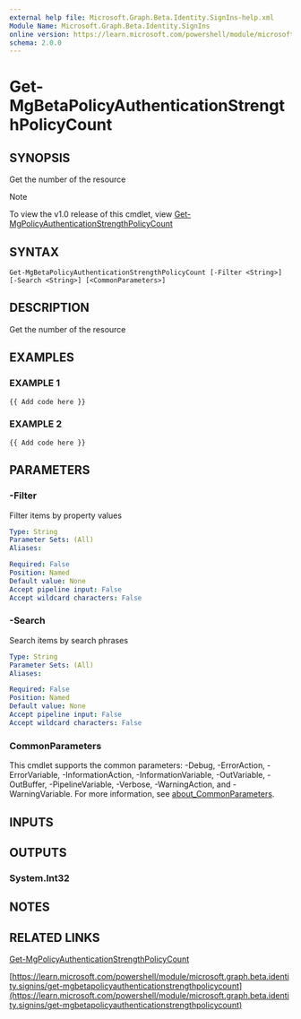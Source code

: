 ```yaml
---
external help file: Microsoft.Graph.Beta.Identity.SignIns-help.xml
Module Name: Microsoft.Graph.Beta.Identity.SignIns
online version: https://learn.microsoft.com/powershell/module/microsoft.graph.beta.identity.signins/get-mgbetapolicyauthenticationstrengthpolicycount
schema: 2.0.0
---
```


# Get-MgBetaPolicyAuthenticationStrengthPolicyCount

## SYNOPSIS
Get the number of the resource

> [!NOTE]
> To view the v1.0 release of this cmdlet, view [Get-MgPolicyAuthenticationStrengthPolicyCount](/powershell/module/Microsoft.Graph.Identity.SignIns/Get-MgPolicyAuthenticationStrengthPolicyCount?view=graph-powershell-1.0)

## SYNTAX

```
Get-MgBetaPolicyAuthenticationStrengthPolicyCount [-Filter <String>] [-Search <String>] [<CommonParameters>]
```

## DESCRIPTION
Get the number of the resource

## EXAMPLES

### EXAMPLE 1
```
{{ Add code here }}
```

### EXAMPLE 2
```
{{ Add code here }}
```

## PARAMETERS

### -Filter
Filter items by property values

```yaml
Type: String
Parameter Sets: (All)
Aliases:

Required: False
Position: Named
Default value: None
Accept pipeline input: False
Accept wildcard characters: False
```

### -Search
Search items by search phrases

```yaml
Type: String
Parameter Sets: (All)
Aliases:

Required: False
Position: Named
Default value: None
Accept pipeline input: False
Accept wildcard characters: False
```

### CommonParameters
This cmdlet supports the common parameters: -Debug, -ErrorAction, -ErrorVariable, -InformationAction, -InformationVariable, -OutVariable, -OutBuffer, -PipelineVariable, -Verbose, -WarningAction, and -WarningVariable. For more information, see [about_CommonParameters](http://go.microsoft.com/fwlink/?LinkID=113216).

## INPUTS

## OUTPUTS

### System.Int32
## NOTES

## RELATED LINKS
[Get-MgPolicyAuthenticationStrengthPolicyCount](/powershell/module/Microsoft.Graph.Identity.SignIns/Get-MgPolicyAuthenticationStrengthPolicyCount?view=graph-powershell-1.0)

[https://learn.microsoft.com/powershell/module/microsoft.graph.beta.identity.signins/get-mgbetapolicyauthenticationstrengthpolicycount](https://learn.microsoft.com/powershell/module/microsoft.graph.beta.identity.signins/get-mgbetapolicyauthenticationstrengthpolicycount)


